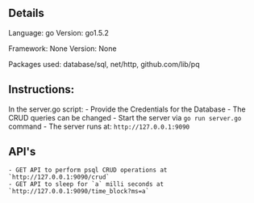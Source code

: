 ## Details
Language: go
Version: go1.5.2

Framework: None
Version: None

Packages used: database/sql, net/http, github.com/lib/pq

## Instructions:

In the server.go script:
	- Provide the Credentials for the Database
	- The CRUD queries can be changed
	- Start the server via `go run server.go` command
	- The server runs at: `http://127.0.0.1:9090`

## API's
	- GET API to perform psql CRUD operations at `http://127.0.0.1:9090/crud`
	- GET API to sleep for `a` milli seconds at `http://127.0.0.1:9090/time_block?ms=a`
